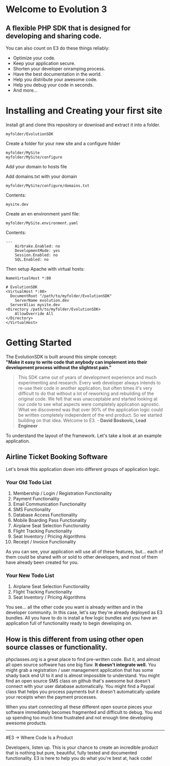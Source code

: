 Welcome to Evolution 3
===
## A flexible PHP SDK that is designed for developing and sharing code.

You can also count on E3 do these things reliably:

* Optimize your code.
* Keep your application secure.
* Shorten your developer onramping process.
* Have the best documentation in the world.
* Help you distribute your awesome code.
* Help you debug your code in seconds.
* And more...

# Installing and Creating your first site

Install git and clone this repository or download and extract it into a folder.

    myfolder/EvolutionSDK
    
Create a folder for your new site and a configure folder

    myfolder/MySite
    myfolder/MySite/configure
    
Add your domain to hosts file
    
Add domains.txt with your domain

    myfolder/MySite/configure/domains.txt

Contents:

    mysite.dev
    
Create an en environment yaml file:

    myfolder/MySite.environment.yaml
    
Contents:

    ---
        Airbrake.Enabled: no
        DevelopmentMode: yes
        Session.Enabled: no
        SQL.Enabled: no

Then setup Apache with virtual hosts:

    NameVirtualHost *:80
    
    # EvolutionSDK
    <VirtualHost *:80>
      DocumentRoot "/path/to/myfolder/EvolutionSDK"
    	ServerName evolution.dev
      ServerAlias mysite.dev
    <Directory /path/to/myfolder/EvolutionSDK>
    	AllowOverride All
    </Directory>
    </VirtualHost>

# Getting Started
The EvolutionSDK is built around this simple concept:  
**"Make it easy to write code that anybody can implement into their development process without the slightest pain."**

> This SDK came out of years of development experience and much experimenting and research. Every web developer always intends to re-use their code in another application, but often times it's very difficult to do that without a lot of reworking and rebuilding of the original code. We felt that was unacceptable and started looking at our code to see what aspects were completely application agnostic. What we discovered was that over 90% of the application logic could be written completely independent of the end product. So we started building on that idea. Welcome to E3. - **David Boskovic, Lead Engineer**

To understand the layout of the framework. Let's take a look at an example application.

## Airline Ticket Booking Software

Let's break this application down into different groups of application logic.

### Your Old Todo List

1. Membership / Login / Registration Functionality
2. Payment Functionality
3. Email Communication Functionality
4. SMS Functionality
5. Database Access Functionality
6. Mobile Boarding Pass Functionality
7. Airplane Seat Selection Functionality
8. Flight Tracking Functionality
9. Seat Inventory / Pricing Algorithms
10. Receipt / Invoice Functionality

As you can see, your application will use all of these features, but... each of them could be shared with or sold to other developers, and most of them have already been created for you.

### Your New Todo List

1. Airplane Seat Selection Functionality
2. Flight Tracking Functionality
3. Seat Inventory / Pricing Algorithms

You see... all the other code you want is already written and in the developer community. In this case, let's say they're already deployed as E3 bundles. All you have to do is install a few logic bundles and you have an application full of functionality ready to begin developing on.

## How is this different from using other open source classes or functionality.

phpclasses.org is a great place to find pre-written code. But it, and almost all open source software has one big flaw. **It doesn't integrate well.** You might grab a registration / user management application that has some shady back end UI to it and is almost impossible to understand. You might find an open source SMS class on github that's awesome but doesn't connect with your user database automatically. You might find a Paypal class that helps you process payments but it doesn't automatically update your receipts when the payment processes.

When you start connecting all these different open source pieces your software immediately becomes fragmented and difficult to debug. You end up spending too much time frustrated and not enough time developing awesome products.

----------------------------------

#E3 &rarr; Where Code Is a Product

Developers, listen up. This is your chance to create an incredible product that is nothing but pure, beautiful, fully tested and documented functionality. E3 is here to help you do what you're best at, hack code!